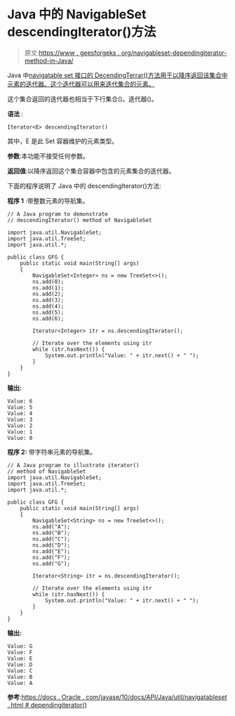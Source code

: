 # Java 中的 NavigableSet descendingIterator()方法

> 原文:[https://www . geesforgeks . org/navigableset-dependingiterator-method-in-Java/](https://www.geeksforgeeks.org/navigableset-descendingiterator-method-in-java/)

Java 中[navigatable set 接口的 DecendingTerrar()方法用于以降序返回该集合中元素的迭代器。这个迭代器可以用来迭代集合的元素。](https://www.geeksforgeeks.org/navigableset-java-examples/)

这个集合返回的迭代器也相当于下行集合()。迭代器()。

**语法** :

```
Iterator<E> descendingIterator()

```

其中，E 是此 Set 容器维护的元素类型。

**参数**:本功能不接受任何参数。

**返回值**:以降序返回这个集合容器中包含的元素集合的迭代器。

下面的程序说明了 Java 中的 descendingIterator()方法:

**程序 1** :带整数元素的导航集。

```
// A Java program to demonstrate
// descendingIterator() method of NavigableSet

import java.util.NavigableSet;
import java.util.TreeSet;
import java.util.*;

public class GFG {
    public static void main(String[] args)
    {
        NavigableSet<Integer> ns = new TreeSet<>();
        ns.add(0);
        ns.add(1);
        ns.add(2);
        ns.add(3);
        ns.add(4);
        ns.add(5);
        ns.add(6);

        Iterator<Integer> itr = ns.descendingIterator();

        // Iterate over the elements using itr
        while (itr.hasNext()) {
            System.out.println("Value: " + itr.next() + " ");
        }
    }
}
```

**输出:**

```
Value: 6 
Value: 5 
Value: 4 
Value: 3 
Value: 2 
Value: 1 
Value: 0

```

**程序 2:** 带字符串元素的导航集。

```
// A Java program to illustrate iterator()
// method of NavigableSet
import java.util.NavigableSet;
import java.util.TreeSet;
import java.util.*;

public class GFG {
    public static void main(String[] args)
    {
        NavigableSet<String> ns = new TreeSet<>();
        ns.add("A");
        ns.add("B");
        ns.add("C");
        ns.add("D");
        ns.add("E");
        ns.add("F");
        ns.add("G");

        Iterator<String> itr = ns.descendingIterator();

        // Iterate over the elements using itr
        while (itr.hasNext()) {
            System.out.println("Value: " + itr.next() + " ");
        }
    }
}
```

**输出:**

```
Value: G 
Value: F 
Value: E 
Value: D 
Value: C 
Value: B 
Value: A

```

**参考**:[https://docs . Oracle . com/javase/10/docs/API/Java/util/navigatableset . html # dependingiterator()](https://docs.oracle.com/javase/10/docs/api/java/util/NavigableSet.html#descendingIterator())